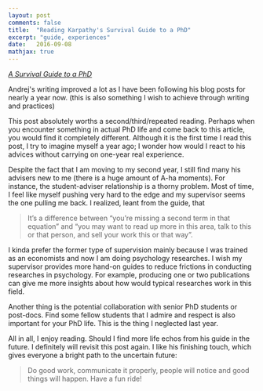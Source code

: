 ```yaml
---
layout: post
comments: false
title:  "Reading Karpathy's Survival Guide to a PhD"
excerpt: "guide, experiences"
date:   2016-09-08
mathjax: true
---
```


[*A Survival Guide to a PhD*](http://karpathy.github.io/2016/09/07/phd/)

Andrej's writing improved a lot as I have been following his blog posts for nearly a year now. (this is also something I wish to achieve through writing and practices)

This post absolutely worths a second/third/repeated reading. Perhaps when you encounter something in actual PhD life and come back to this article, you would find it completely different.
Although it is the first time I read this post, I try to imagine myself a year ago; I wonder how would I react to his advices without carrying on one-year real experience.

Despite the fact that I am moving to my second year, I still find many his advisers new to me (there is a huge amount of A-ha moments). For instance, the student-adviser relationship is a thorny problem. Most of time, I feel like myself pushing very hard to the edge and my supervisor seems the one pulling me back. I realized, leant from the guide, that 

> It’s a difference between “you’re missing a second term in that equation” and “you may want to read up more in this area, talk to this or that person, and sell your work this or that way”.

I kinda prefer the former type of supervision mainly because I was trained as an economists and now I am doing psychology researches. I wish my supervisor provides more hand-on guides to reduce frictions in conducting researches in psychology.
For example, producing one or two publications can give me more insights about how would typical researches work in this field.

Another thing is the potential collaboration with senior PhD students or post-docs. Find some fellow students that I admire and respect is also important for your PhD life.
This is the thing I neglected last year.

All in all, I enjoy reading. Should I find more life echos from his guide in the future. I definitely will revisit this post again. I like his finishing touch, which gives everyone a bright path to the uncertain future:

> Do good work, communicate it properly, people will notice and good things will happen. Have a fun ride!
